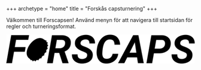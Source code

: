 +++
archetype = "home"
title = "Forskås capsturnering"
+++

Välkommen till Forscapsen! Använd menyn för att navigera till startsidan för regler och turneringsformat.

![Logo](/images/logo.png)